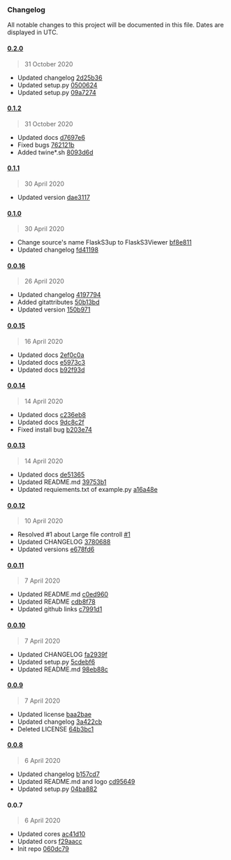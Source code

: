 ### Changelog

All notable changes to this project will be documented in this file. Dates are displayed in UTC.

#### [0.2.0](https://github.com/hidekuma/flask-s3up/compare/0.1.2...0.2.0)

> 31 October 2020

- Updated changelog [2d25b36](https://github.com/hidekuma/flask-s3up/commit/2d25b36e388185c1a59159dbb6b63ca865b72c09)
- Updated setup.py [0500624](https://github.com/hidekuma/flask-s3up/commit/050062457a2955f12ab56223bd37daaf97f1bf88)
- Updated setup.py [09a7274](https://github.com/hidekuma/flask-s3up/commit/09a7274cd177ea53f2144645dd55a7fe6f701a8f)

#### [0.1.2](https://github.com/hidekuma/flask-s3up/compare/0.1.1...0.1.2)

> 31 October 2020

- Updated docs [d7697e6](https://github.com/hidekuma/flask-s3up/commit/d7697e6f0e74d5f1a55487d1e22bb124dca210d7)
- Fixed bugs [762121b](https://github.com/hidekuma/flask-s3up/commit/762121b688c0960239ce1a701e94ff12ed256608)
- Added twine*.sh [8093d6d](https://github.com/hidekuma/flask-s3up/commit/8093d6d13f354a75e65e9956a8438edcdc13300f)

#### [0.1.1](https://github.com/hidekuma/flask-s3up/compare/0.1.0...0.1.1)

> 30 April 2020

- Updated version [dae3117](https://github.com/hidekuma/flask-s3up/commit/dae311732653cedc2d4a793d925fb97536b55982)

#### [0.1.0](https://github.com/hidekuma/flask-s3up/compare/0.0.16...0.1.0)

> 30 April 2020

- Change source's name FlaskS3up to FlaskS3Viewer [bf8e811](https://github.com/hidekuma/flask-s3up/commit/bf8e811f7468042aa095b14c735e4577f183abcd)
- Updated changelog [fd41198](https://github.com/hidekuma/flask-s3up/commit/fd411987a1aecc362e255bdaf8f9ccc897657442)

#### [0.0.16](https://github.com/hidekuma/flask-s3up/compare/0.0.15...0.0.16)

> 26 April 2020

- Updated changelog [4197794](https://github.com/hidekuma/flask-s3up/commit/4197794b40cdc780e7f3cd3c97dbcad5d853fb61)
- Added gitattributes [50b13bd](https://github.com/hidekuma/flask-s3up/commit/50b13bdc317a25eebe6323f06489613f6e493901)
- Updated version [150b971](https://github.com/hidekuma/flask-s3up/commit/150b971e163996c03e0a2efbe62f38c3386eca4a)

#### [0.0.15](https://github.com/hidekuma/flask-s3up/compare/0.0.14...0.0.15)

> 16 April 2020

- Updated docs [2ef0c0a](https://github.com/hidekuma/flask-s3up/commit/2ef0c0a40936f1051a1ee81633983b5fd8ba393b)
- Updated docs [e5973c3](https://github.com/hidekuma/flask-s3up/commit/e5973c3f1e41c2781e8a0fad94e333433a104f95)
- Updated docs [b92f93d](https://github.com/hidekuma/flask-s3up/commit/b92f93d44e8ed3ebf17d0e528e0028f4a7a1f180)

#### [0.0.14](https://github.com/hidekuma/flask-s3up/compare/0.0.13...0.0.14)

> 14 April 2020

- Updated docs [c236eb8](https://github.com/hidekuma/flask-s3up/commit/c236eb8c15913e8a96487634fe0d6705bfb0f229)
- Updated docs [9dc8c2f](https://github.com/hidekuma/flask-s3up/commit/9dc8c2f94ed9e16ade5d7c96ffc884efff2f26e2)
- Fixed install bug [b203e74](https://github.com/hidekuma/flask-s3up/commit/b203e74b790a8155337720abfba7c5a09c6bfa0d)

#### [0.0.13](https://github.com/hidekuma/flask-s3up/compare/0.0.12...0.0.13)

> 14 April 2020

- Updated docs [de51365](https://github.com/hidekuma/flask-s3up/commit/de513658dd960ae3fd81713297e1fb480b3efb97)
- Updated README.md [39753b1](https://github.com/hidekuma/flask-s3up/commit/39753b159200a585a27e88019f55fe0f1237f43b)
- Updated requiements.txt of example.py [a16a48e](https://github.com/hidekuma/flask-s3up/commit/a16a48eeb521d6675b47cd8ca41f5b7d335dcbe1)

#### [0.0.12](https://github.com/hidekuma/flask-s3up/compare/0.0.11...0.0.12)

> 10 April 2020

- Resolved #1 about Large file controll [#1](https://github.com/hidekuma/flask-s3up/issues/1)
- Updated CHANGELOG [3780688](https://github.com/hidekuma/flask-s3up/commit/37806886fffabae0acee5c3db2f5ad17f4208099)
- Updated versions [e678fd6](https://github.com/hidekuma/flask-s3up/commit/e678fd67ec8a89f10de6fe0713839985be622992)

#### [0.0.11](https://github.com/hidekuma/flask-s3up/compare/0.0.10...0.0.11)

> 7 April 2020

- Updated README.md [c0ed960](https://github.com/hidekuma/flask-s3up/commit/c0ed96041a2327a77201a358db1bb2b32431a59d)
- Updated README [cdb8f78](https://github.com/hidekuma/flask-s3up/commit/cdb8f7866e19bb0413672eff9281c35440e3c032)
- Updated github links [c7991d1](https://github.com/hidekuma/flask-s3up/commit/c7991d1923103dc516b359e15f63e944eb371a6a)

#### [0.0.10](https://github.com/hidekuma/flask-s3up/compare/0.0.9...0.0.10)

> 7 April 2020

- Updated CHANGELOG [fa2939f](https://github.com/hidekuma/flask-s3up/commit/fa2939f83d3b816da398f4a77fa163f0988fcf9e)
- Updated setup.py [5cdebf6](https://github.com/hidekuma/flask-s3up/commit/5cdebf670f88398bfe0f4aea8ad8a520c3d88d68)
- Updated README.md [98eb88c](https://github.com/hidekuma/flask-s3up/commit/98eb88cb7b0af94a3c511278ef465adb0246caca)

#### [0.0.9](https://github.com/hidekuma/flask-s3up/compare/0.0.8...0.0.9)

> 7 April 2020

- Updated license [baa2bae](https://github.com/hidekuma/flask-s3up/commit/baa2bae8382a22f529d26ed68a9db932afe8865b)
- Updated changelog [3a422cb](https://github.com/hidekuma/flask-s3up/commit/3a422cbdf1484e4eab225d0a3ededd6ac9630749)
- Deleted LICENSE [64b3bc1](https://github.com/hidekuma/flask-s3up/commit/64b3bc17504cc8dbcc52b13644e7dd475265aaeb)

#### [0.0.8](https://github.com/hidekuma/flask-s3up/compare/0.0.7...0.0.8)

> 6 April 2020

- Updated changelog [b157cd7](https://github.com/hidekuma/flask-s3up/commit/b157cd7e07b483e4def3acb393dc776e5d73ccc1)
- Updated README.md and logo [cd95649](https://github.com/hidekuma/flask-s3up/commit/cd95649f22aee8fa0ab36a047a1336966532e893)
- Updated setup.py [04ba882](https://github.com/hidekuma/flask-s3up/commit/04ba8820ae3fe6119a13ab7d10e7daed1ac59ff0)

#### 0.0.7

> 6 April 2020

- Updated cores [ac41d10](https://github.com/hidekuma/flask-s3up/commit/ac41d109e14b397c4513c2d2ba920c8d137fd9a7)
- Updated cors [f29aacc](https://github.com/hidekuma/flask-s3up/commit/f29aacc5a72d14bc006c631a0c00a89023bda54b)
- Init repo [060dc79](https://github.com/hidekuma/flask-s3up/commit/060dc79560921fe3c84a470d7da338f65d0ff2ee)
